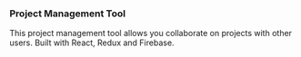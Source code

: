 ### Project Management Tool
This project management tool allows you collaborate on projects with other users. Built with React, Redux and Firebase.
